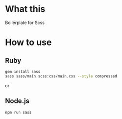 # What this
Boilerplate for Scss

# How to use
## Ruby
```sh
gem install sass
sass sass/main.scss:css/main.css --style compressed 
```
or 
## Node.js
```sh
npm run sass
```
